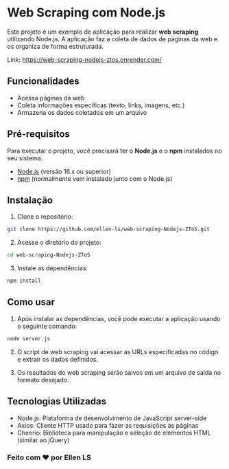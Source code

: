 

# Web Scraping com Node.js

Este projeto é um exemplo de aplicação para realizar **web scraping** utilizando Node.js. A aplicação faz a coleta de dados de páginas da web e os organiza de forma estruturada.

Link: https://web-scraping-nodejs-ztos.onrender.com/

## Funcionalidades

- Acessa páginas da web
- Coleta informações específicas (texto, links, imagens, etc.)
- Armazena os dados coletados em um arquivo

## Pré-requisitos

Para executar o projeto, você precisará ter o **Node.js** e o **npm** instalados no seu sistema.

- [Node.js](https://nodejs.org/en/) (versão 16.x ou superior)
- [npm](https://www.npmjs.com/) (normalmente vem instalado junto com o Node.js)

## Instalação

1. Clone o repositório:

```bash
git clone https://github.com/ellen-ls/web-scraping-Nodejs-ZToS.git
```

2. Acesse o diretório do projeto:

```bash
cd web-scraping-Nodejs-ZToS
 ```

3. Instale as dependências:

```bash
npm install
```

## Como usar

1. Após instalar as dependências, você pode executar a aplicação usando o seguinte comando:

```bash
node server.js
```
2. O script de web scraping vai acessar as URLs especificadas no código e extrair os dados definidos.

3. Os resultados do web scraping serão salvos em um arquivo de saída no formato desejado.

## Tecnologias Utilizadas
- Node.js: Plataforma de desenvolvimento de JavaScript server-side
- Axios: Cliente HTTP usado para fazer as requisições às páginas
- Cheerio: Biblioteca para manipulação e seleção de elementos HTML (similar ao jQuery)

 ### Feito com ❤️ por Ellen LS
